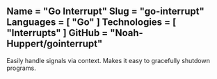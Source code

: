 Name = "Go Interrupt"
Slug = "go-interrupt"
Languages = [ "Go" ]
Technologies = [ "Interrupts" ]
GitHub = "Noah-Huppert/gointerrupt"
---
Easily handle signals via context. Makes it easy to gracefully 
shutdown programs.
